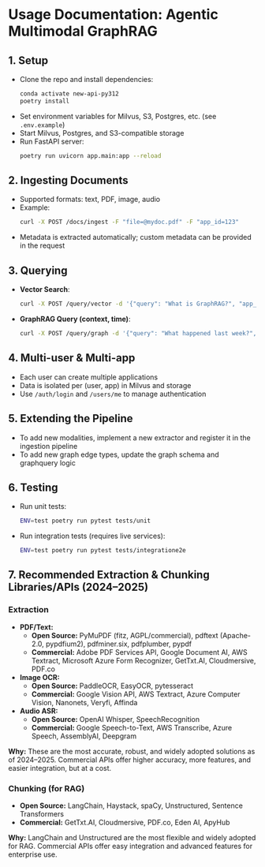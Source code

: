 # Usage Documentation: Agentic Multimodal GraphRAG

## 1. Setup

- Clone the repo and install dependencies:
  ```bash
  conda activate new-api-py312
  poetry install
  ```
- Set environment variables for Milvus, S3, Postgres, etc. (see `.env.example`)
- Start Milvus, Postgres, and S3-compatible storage
- Run FastAPI server:
  ```bash
  poetry run uvicorn app.main:app --reload
  ```

## 2. Ingesting Documents

- Supported formats: text, PDF, image, audio
- Example:
  ```bash
  curl -X POST /docs/ingest -F "file=@mydoc.pdf" -F "app_id=123"
  ```
- Metadata is extracted automatically; custom metadata can be provided in the request

## 3. Querying

- **Vector Search**:
  ```bash
  curl -X POST /query/vector -d '{"query": "What is GraphRAG?", "app_id": "123"}'
  ```
- **GraphRAG Query (context, time)**:
  ```bash
  curl -X POST /query/graph -d '{"query": "What happened last week?", "app_id": "123"}'
  ```

## 4. Multi-user & Multi-app

- Each user can create multiple applications
- Data is isolated per (user, app) in Milvus and storage
- Use `/auth/login` and `/users/me` to manage authentication

## 5. Extending the Pipeline

- To add new modalities, implement a new extractor and register it in the ingestion pipeline
- To add new graph edge types, update the graph schema and graphquery logic

## 6. Testing

- Run unit tests:
  ```bash
  ENV=test poetry run pytest tests/unit
  ```
- Run integration tests (requires live services):
  ```bash
  ENV=test poetry run pytest tests/integratione2e
  ```

## 7. Recommended Extraction & Chunking Libraries/APIs (2024–2025)

### Extraction
- **PDF/Text:**
  - **Open Source:** PyMuPDF (fitz, AGPL/commercial), pdftext (Apache-2.0, pypdfium2), pdfminer.six, pdfplumber, pypdf
  - **Commercial:** Adobe PDF Services API, Google Document AI, AWS Textract, Microsoft Azure Form Recognizer, GetTxt.AI, Cloudmersive, PDF.co
- **Image OCR:**
  - **Open Source:** PaddleOCR, EasyOCR, pytesseract
  - **Commercial:** Google Vision API, AWS Textract, Azure Computer Vision, Nanonets, Veryfi, Affinda
- **Audio ASR:**
  - **Open Source:** OpenAI Whisper, SpeechRecognition
  - **Commercial:** Google Speech-to-Text, AWS Transcribe, Azure Speech, AssemblyAI, Deepgram

**Why:** These are the most accurate, robust, and widely adopted solutions as of 2024–2025. Commercial APIs offer higher accuracy, more features, and easier integration, but at a cost.

### Chunking (for RAG)
- **Open Source:** LangChain, Haystack, spaCy, Unstructured, Sentence Transformers
- **Commercial:** GetTxt.AI, Cloudmersive, PDF.co, Eden AI, ApyHub

**Why:** LangChain and Unstructured are the most flexible and widely adopted for RAG. Commercial APIs offer easy integration and advanced features for enterprise use. 
